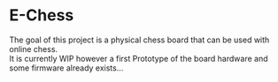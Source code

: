# E-Chess

The goal of this project is a physical chess board that can be used with online chess.  
It is currently WIP however a first Prototype of the board hardware and some firmware already exists...
